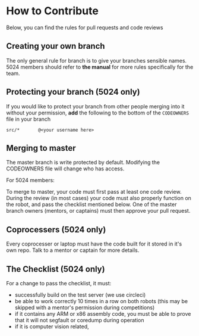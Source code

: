 # How to Contribute
Below, you can find the rules for pull requests and code reviews

## Creating your own branch
The only general rule for branch is to give your branches sensible names. 5024 members should refer to **the manual** for more rules specifically for the team.

## Protecting your branch (5024 only)
If you would like to protect your branch from other people merging into it without your permission, **add** the following to the bottom of the `CODEOWNERS` file in your branch
```
src/*       @<your username here>
```

## Merging to master
The master branch is write protected by default. Modifying the CODEOWNERS file will change who has access.

For 5024 members:

To merge to master, your code must first pass at least one code review. During the review (in most cases) your code must also properly function on the robot, and pass the checklist mentioned below. One of the master branch owners (mentors, or captains) must then approve your pull request.

## Coprocessers (5024 only)
Every coprocesser or laptop must have the code built for it stored in it's own repo. Talk to a mentor or captain for more details.

## The Checklist (5024 only)
For a change to pass the checklist, it must:

 - successfully build on the test server (we use circleci)
 - be able to work correctly 10 times in a row on both robots (this may be skipped with a mentor's permission during competitions)
 - if it contains any ARM or x86 assembly code, you must be able to prove that it will not segfault or coredump during operation
 - if it is computer vision related, 
